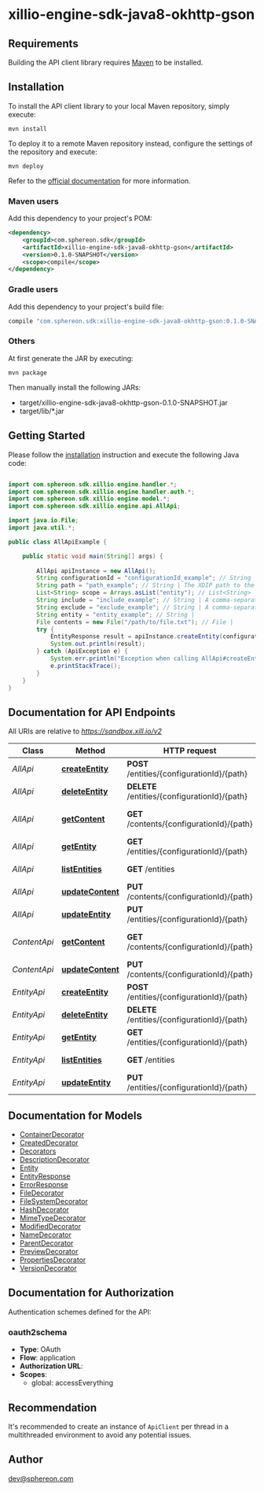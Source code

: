 # xillio-engine-sdk-java8-okhttp-gson

## Requirements

Building the API client library requires [Maven](https://maven.apache.org/) to be installed.

## Installation

To install the API client library to your local Maven repository, simply execute:

```shell
mvn install
```

To deploy it to a remote Maven repository instead, configure the settings of the repository and execute:

```shell
mvn deploy
```

Refer to the [official documentation](https://maven.apache.org/plugins/maven-deploy-plugin/usage.html) for more information.

### Maven users

Add this dependency to your project's POM:

```xml
<dependency>
    <groupId>com.sphereon.sdk</groupId>
    <artifactId>xillio-engine-sdk-java8-okhttp-gson</artifactId>
    <version>0.1.0-SNAPSHOT</version>
    <scope>compile</scope>
</dependency>
```

### Gradle users

Add this dependency to your project's build file:

```groovy
compile "com.sphereon.sdk:xillio-engine-sdk-java8-okhttp-gson:0.1.0-SNAPSHOT"
```

### Others

At first generate the JAR by executing:

    mvn package

Then manually install the following JARs:

* target/xillio-engine-sdk-java8-okhttp-gson-0.1.0-SNAPSHOT.jar
* target/lib/*.jar

## Getting Started

Please follow the [installation](#installation) instruction and execute the following Java code:

```java

import com.sphereon.sdk.xillio.engine.handler.*;
import com.sphereon.sdk.xillio.engine.handler.auth.*;
import com.sphereon.sdk.xillio.engine.model.*;
import com.sphereon.sdk.xillio.engine.api.AllApi;

import java.io.File;
import java.util.*;

public class AllApiExample {

    public static void main(String[] args) {
        
        AllApi apiInstance = new AllApi();
        String configurationId = "configurationId_example"; // String | The id of a configured repository.
        String path = "path_example"; // String | The XDIP path to the entity.
        List<String> scope = Arrays.asList("entity"); // List<String> | A comma-separated list of scopes. The available scopes are: children, entity. (default: entity)
        String include = "include_example"; // String | A comma-separated list of projection rules. Decorators which match these rules will be included. All other decorators will be excluded. By default, all decorators are included.
        String exclude = "exclude_example"; // String | A comma-separated list of projection rules. Decorators which match these rules will be excluded.
        String entity = "entity_example"; // String | 
        File contents = new File("/path/to/file.txt"); // File | 
        try {
            EntityResponse result = apiInstance.createEntity(configurationId, path, scope, include, exclude, entity, contents);
            System.out.println(result);
        } catch (ApiException e) {
            System.err.println("Exception when calling AllApi#createEntity");
            e.printStackTrace();
        }
    }
}

```

## Documentation for API Endpoints

All URIs are relative to *https://sandbox.xill.io/v2*

Class | Method | HTTP request | Description
------------ | ------------- | ------------- | -------------
*AllApi* | [**createEntity**](docs/AllApi.md#createEntity) | **POST** /entities/{configurationId}/{path} | Create a new Entity
*AllApi* | [**deleteEntity**](docs/AllApi.md#deleteEntity) | **DELETE** /entities/{configurationId}/{path} | Delete an existing Entity
*AllApi* | [**getContent**](docs/AllApi.md#getContent) | **GET** /contents/{configurationId}/{path} | Download an Entity&#39;s Binary Content
*AllApi* | [**getEntity**](docs/AllApi.md#getEntity) | **GET** /entities/{configurationId}/{path} | Get an Entity
*AllApi* | [**listEntities**](docs/AllApi.md#listEntities) | **GET** /entities | List Available Entities/Repositories
*AllApi* | [**updateContent**](docs/AllApi.md#updateContent) | **PUT** /contents/{configurationId}/{path} | Replaces an Entity&#39;s Binary Content
*AllApi* | [**updateEntity**](docs/AllApi.md#updateEntity) | **PUT** /entities/{configurationId}/{path} | Update an existing Entity
*ContentApi* | [**getContent**](docs/ContentApi.md#getContent) | **GET** /contents/{configurationId}/{path} | Download an Entity&#39;s Binary Content
*ContentApi* | [**updateContent**](docs/ContentApi.md#updateContent) | **PUT** /contents/{configurationId}/{path} | Replaces an Entity&#39;s Binary Content
*EntityApi* | [**createEntity**](docs/EntityApi.md#createEntity) | **POST** /entities/{configurationId}/{path} | Create a new Entity
*EntityApi* | [**deleteEntity**](docs/EntityApi.md#deleteEntity) | **DELETE** /entities/{configurationId}/{path} | Delete an existing Entity
*EntityApi* | [**getEntity**](docs/EntityApi.md#getEntity) | **GET** /entities/{configurationId}/{path} | Get an Entity
*EntityApi* | [**listEntities**](docs/EntityApi.md#listEntities) | **GET** /entities | List Available Entities/Repositories
*EntityApi* | [**updateEntity**](docs/EntityApi.md#updateEntity) | **PUT** /entities/{configurationId}/{path} | Update an existing Entity


## Documentation for Models

 - [ContainerDecorator](docs/ContainerDecorator.md)
 - [CreatedDecorator](docs/CreatedDecorator.md)
 - [Decorators](docs/Decorators.md)
 - [DescriptionDecorator](docs/DescriptionDecorator.md)
 - [Entity](docs/Entity.md)
 - [EntityResponse](docs/EntityResponse.md)
 - [ErrorResponse](docs/ErrorResponse.md)
 - [FileDecorator](docs/FileDecorator.md)
 - [FileSystemDecorator](docs/FileSystemDecorator.md)
 - [HashDecorator](docs/HashDecorator.md)
 - [MimeTypeDecorator](docs/MimeTypeDecorator.md)
 - [ModifiedDecorator](docs/ModifiedDecorator.md)
 - [NameDecorator](docs/NameDecorator.md)
 - [ParentDecorator](docs/ParentDecorator.md)
 - [PreviewDecorator](docs/PreviewDecorator.md)
 - [PropertiesDecorator](docs/PropertiesDecorator.md)
 - [VersionDecorator](docs/VersionDecorator.md)


## Documentation for Authorization

Authentication schemes defined for the API:
### oauth2schema

- **Type**: OAuth
- **Flow**: application
- **Authorization URL**: 
- **Scopes**: 
  - global: accessEverything


## Recommendation

It's recommended to create an instance of `ApiClient` per thread in a multithreaded environment to avoid any potential issues.

## Author

dev@sphereon.com

